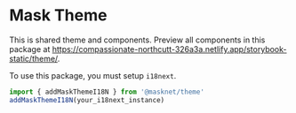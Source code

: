 # Mask Theme

This is shared theme and components. Preview all components in this package at <https://compassionate-northcutt-326a3a.netlify.app/storybook-static/theme/>.

To use this package, you must setup `i18next`.

```ts
import { addMaskThemeI18N } from '@masknet/theme'
addMaskThemeI18N(your_i18next_instance)
```
